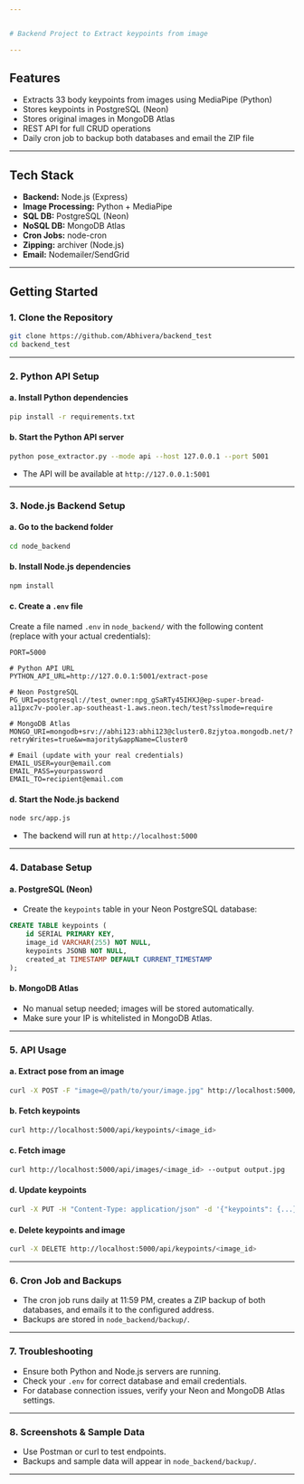 ```yaml
---


# Backend Project to Extract keypoints from image

---
```


## Features

- Extracts 33 body keypoints from images using MediaPipe (Python)
- Stores keypoints in PostgreSQL (Neon)
- Stores original images in MongoDB Atlas
- REST API for full CRUD operations
- Daily cron job to backup both databases and email the ZIP file

---

## Tech Stack

- **Backend:** Node.js (Express)
- **Image Processing:** Python + MediaPipe
- **SQL DB:** PostgreSQL (Neon)
- **NoSQL DB:** MongoDB Atlas
- **Cron Jobs:** node-cron
- **Zipping:** archiver (Node.js)
- **Email:** Nodemailer/SendGrid

---

## Getting Started

### 1. Clone the Repository

```bash
git clone https://github.com/Abhivera/backend_test
cd backend_test
```

---

### 2. Python API Setup

#### a. Install Python dependencies

```bash
pip install -r requirements.txt
```

#### b. Start the Python API server

```bash
python pose_extractor.py --mode api --host 127.0.0.1 --port 5001
```

- The API will be available at `http://127.0.0.1:5001`

---

### 3. Node.js Backend Setup

#### a. Go to the backend folder

```bash
cd node_backend
```

#### b. Install Node.js dependencies

```bash
npm install
```

#### c. Create a `.env` file

Create a file named `.env` in `node_backend/` with the following content (replace with your actual credentials):

```
PORT=5000

# Python API URL
PYTHON_API_URL=http://127.0.0.1:5001/extract-pose

# Neon PostgreSQL
PG_URI=postgresql://test_owner:npg_gSaRTy45IHXJ@ep-super-bread-a11pxc7v-pooler.ap-southeast-1.aws.neon.tech/test?sslmode=require

# MongoDB Atlas
MONGO_URI=mongodb+srv://abhi123:abhi123@cluster0.8zjytoa.mongodb.net/?retryWrites=true&w=majority&appName=Cluster0

# Email (update with your real credentials)
EMAIL_USER=your@email.com
EMAIL_PASS=yourpassword
EMAIL_TO=recipient@email.com
```

#### d. Start the Node.js backend

```bash
node src/app.js
```

- The backend will run at `http://localhost:5000`

---

### 4. Database Setup

#### a. PostgreSQL (Neon)

- Create the `keypoints` table in your Neon PostgreSQL database:

```sql
CREATE TABLE keypoints (
    id SERIAL PRIMARY KEY,
    image_id VARCHAR(255) NOT NULL,
    keypoints JSONB NOT NULL,
    created_at TIMESTAMP DEFAULT CURRENT_TIMESTAMP
);
```

#### b. MongoDB Atlas

- No manual setup needed; images will be stored automatically.
- Make sure your IP is whitelisted in MongoDB Atlas.

---

### 5. API Usage

#### a. Extract pose from an image

```bash
curl -X POST -F "image=@/path/to/your/image.jpg" http://localhost:5000/api/extract-pose
```

#### b. Fetch keypoints

```bash
curl http://localhost:5000/api/keypoints/<image_id>
```

#### c. Fetch image

```bash
curl http://localhost:5000/api/images/<image_id> --output output.jpg
```

#### d. Update keypoints

```bash
curl -X PUT -H "Content-Type: application/json" -d '{"keypoints": {...}}' http://localhost:5000/api/keypoints/<image_id>
```

#### e. Delete keypoints and image

```bash
curl -X DELETE http://localhost:5000/api/keypoints/<image_id>
```

---

### 6. Cron Job and Backups

- The cron job runs daily at 11:59 PM, creates a ZIP backup of both databases, and emails it to the configured address.
- Backups are stored in `node_backend/backup/`.

---

### 7. Troubleshooting

- Ensure both Python and Node.js servers are running.
- Check your `.env` for correct database and email credentials.
- For database connection issues, verify your Neon and MongoDB Atlas settings.

---

### 8. Screenshots & Sample Data

- Use Postman or curl to test endpoints.
- Backups and sample data will appear in `node_backend/backup/`.

---
